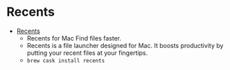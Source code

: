 # Recents
- [Recents](https://recentsapp.com/)
  -  Recents for Mac Find files faster.
  - Recents is a file launcher designed for Mac. It boosts productivity by putting your recent files at your fingertips.
  - `brew cask install recents`
